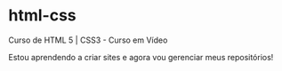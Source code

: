 # html-css
 Curso de HTML 5 | CSS3 - Curso em Vídeo

 Estou aprendendo a criar sites e agora vou gerenciar meus repositórios!
